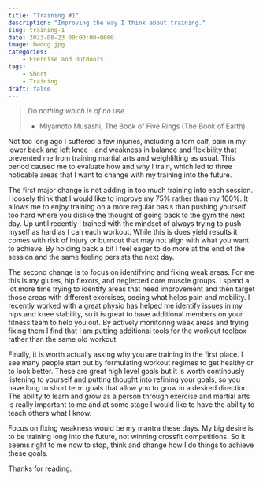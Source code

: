 ```yaml
---
title: "Training #1"
description: "Improving the way I think about training."
slug: training-1
date: 2023-08-23 00:00:00+0000
image: bwdog.jpg
categories:
    - Exercise and Outdoors
tags:
    - Short
    - Training
draft: false
---
```


> *Do nothing which is of no use.*
>   - Miyamoto Musashi, The Book of Five Rings (The Book of Earth)

Not too long ago I suffered a few injuries, including a torn calf, pain in my lower back and left knee - and weakness in balance and flexibility that prevented me from training martial arts and weighlifting as usual. This period caused me to evaluate how and why I train, which led to three noticable areas that I want to change with my training into the future. 

The first major change is not adding in too much training into each session. I loosely think that I would like to improve my 75% rather than my 100%. It allows me to enjoy training on a more regular basis than pushing yourself too hard where you dislike the thought of going back to the gym the next day. Up until recently I trained with the mindset of always trying to push myself as hard as I can each workout. While this is does yield results it comes with risk of injury or burnout that may not align with what you want to achieve. By holding back a bit I feel eager to do more at the end of the session and the same feeling persists the next day. 

The second change is to focus on identifying and fixing weak areas. For me this is my glutes, hip flexors, and neglected core muscle groups. I spend a lot more time trying to identify areas that need improvement and then target those areas with different exercises, seeing what helps pain and mobility. I recently worked with a great physio has helped me identify issues in my hips and knee stability, so it is great to have additional members on your fitness team to help you out. By actively monitoring weak areas and trying fixing them I find that I am putting additional tools for the workout toolbox rather than the same old workout.

Finally, it is worth actually asking why you are training in the first place. I see many people start out by formulating workout regimes to get healthy or to look better. These are great high level goals but it is worth continously listening to yourself and putting thought into refining your goals, so you have long to short term goals that allow you to grow in a desired direction. The ability to learn and grow as a person through exercise and martial arts is really important to me and at some stage I would like to have the ability to teach others what I know. 

Focus on fixing weakness would be my mantra these days. My big desire is to be training long into the future, not winning crossfit competitions. So it seems right to me now to stop, think and change how I do things to achieve these goals.

Thanks for reading.